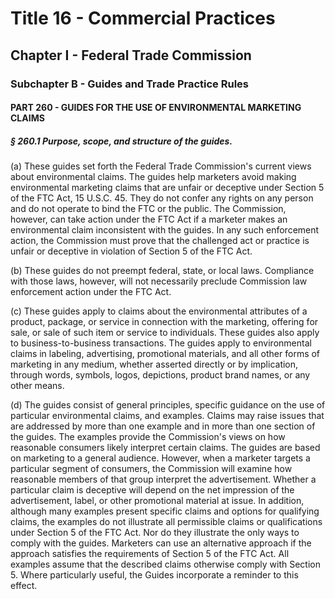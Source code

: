 
# Title 16 - Commercial Practices
## Chapter I - Federal Trade Commission
### Subchapter B - Guides and Trade Practice Rules
#### PART 260 - GUIDES FOR THE USE OF ENVIRONMENTAL MARKETING CLAIMS
##### § 260.1 Purpose, scope, and structure of the guides.

(a) These guides set forth the Federal Trade Commission's current views about environmental claims. The guides help marketers avoid making environmental marketing claims that are unfair or deceptive under Section 5 of the FTC Act, 15 U.S.C. 45. They do not confer any rights on any person and do not operate to bind the FTC or the public. The Commission, however, can take action under the FTC Act if a marketer makes an environmental claim inconsistent with the guides. In any such enforcement action, the Commission must prove that the challenged act or practice is unfair or deceptive in violation of Section 5 of the FTC Act.

(b) These guides do not preempt federal, state, or local laws. Compliance with those laws, however, will not necessarily preclude Commission law enforcement action under the FTC Act.

(c) These guides apply to claims about the environmental attributes of a product, package, or service in connection with the marketing, offering for sale, or sale of such item or service to individuals. These guides also apply to business-to-business transactions. The guides apply to environmental claims in labeling, advertising, promotional materials, and all other forms of marketing in any medium, whether asserted directly or by implication, through words, symbols, logos, depictions, product brand names, or any other means.

(d) The guides consist of general principles, specific guidance on the use of particular environmental claims, and examples. Claims may raise issues that are addressed by more than one example and in more than one section of the guides. The examples provide the Commission's views on how reasonable consumers likely interpret certain claims. The guides are based on marketing to a general audience. However, when a marketer targets a particular segment of consumers, the Commission will examine how reasonable members of that group interpret the advertisement. Whether a particular claim is deceptive will depend on the net impression of the advertisement, label, or other promotional material at issue. In addition, although many examples present specific claims and options for qualifying claims, the examples do not illustrate all permissible claims or qualifications under Section 5 of the FTC Act. Nor do they illustrate the only ways to comply with the guides. Marketers can use an alternative approach if the approach satisfies the requirements of Section 5 of the FTC Act. All examples assume that the described claims otherwise comply with Section 5. Where particularly useful, the Guides incorporate a reminder to this effect.
